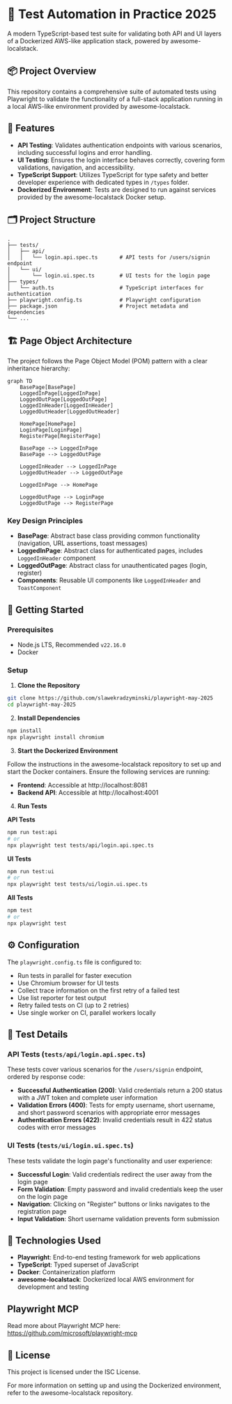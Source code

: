 # 🧪 Test Automation in Practice 2025

A modern TypeScript-based test suite for validating both API and UI layers of a Dockerized AWS-like application stack, powered by awesome-localstack.

## 📦 Project Overview

This repository contains a comprehensive suite of automated tests using Playwright to validate the functionality of a full-stack application running in a local AWS-like environment provided by awesome-localstack.

## 🔧 Features

- **API Testing**: Validates authentication endpoints with various scenarios, including successful logins and error handling.
- **UI Testing**: Ensures the login interface behaves correctly, covering form validations, navigation, and accessibility.
- **TypeScript Support**: Utilizes TypeScript for type safety and better developer experience with dedicated types in `/types` folder.
- **Dockerized Environment**: Tests are designed to run against services provided by the awesome-localstack Docker setup.

## 🗂️ Project Structure

```
.
├── tests/
│   ├── api/
│   │   └── login.api.spec.ts       # API tests for /users/signin endpoint
│   └── ui/
│       └── login.ui.spec.ts        # UI tests for the login page
├── types/
│   └── auth.ts                     # TypeScript interfaces for authentication
├── playwright.config.ts            # Playwright configuration
├── package.json                    # Project metadata and dependencies
└── ...
```

## 🏗️ Page Object Architecture

The project follows the Page Object Model (POM) pattern with a clear inheritance hierarchy:

```mermaid
graph TD
    BasePage[BasePage]
    LoggedInPage[LoggedInPage]
    LoggedOutPage[LoggedOutPage]
    LoggedInHeader[LoggedInHeader]
    LoggedOutHeader[LoggedOutHeader]
    
    HomePage[HomePage]
    LoginPage[LoginPage]
    RegisterPage[RegisterPage]
    
    BasePage --> LoggedInPage
    BasePage --> LoggedOutPage
    
    LoggedInHeader --> LoggedInPage
    LoggedOutHeader --> LoggedOutPage
    
    LoggedInPage --> HomePage
    
    LoggedOutPage --> LoginPage
    LoggedOutPage --> RegisterPage
```

### Key Design Principles

- **BasePage**: Abstract base class providing common functionality (navigation, URL assertions, toast messages)
- **LoggedInPage**: Abstract class for authenticated pages, includes `LoggedInHeader` component
- **LoggedOutPage**: Abstract class for unauthenticated pages (login, register)
- **Components**: Reusable UI components like `LoggedInHeader` and `ToastComponent`

## 🚀 Getting Started

### Prerequisites

- Node.js LTS, Recommended `v22.16.0`
- Docker

### Setup

1. **Clone the Repository**

```bash
git clone https://github.com/slawekradzyminski/playwright-may-2025
cd playwright-may-2025
```

2. **Install Dependencies**

```bash
npm install
npx playwright install chromium
```

3. **Start the Dockerized Environment**

Follow the instructions in the awesome-localstack repository to set up and start the Docker containers. Ensure the following services are running:

- **Frontend**: Accessible at http://localhost:8081
- **Backend API**: Accessible at http://localhost:4001

4. **Run Tests**

**API Tests**

```bash
npm run test:api
# or
npx playwright test tests/api/login.api.spec.ts
```

**UI Tests**

```bash
npm run test:ui
# or
npx playwright test tests/ui/login.ui.spec.ts
```

**All Tests**

```bash
npm test
# or
npx playwright test
```

## ⚙️ Configuration

The `playwright.config.ts` file is configured to:

- Run tests in parallel for faster execution
- Use Chromium browser for UI tests
- Collect trace information on the first retry of a failed test
- Use list reporter for test output
- Retry failed tests on CI (up to 2 retries)
- Use single worker on CI, parallel workers locally

## 🧪 Test Details

### API Tests (`tests/api/login.api.spec.ts`)

These tests cover various scenarios for the `/users/signin` endpoint, ordered by response code:

- **Successful Authentication (200)**: Valid credentials return a 200 status with a JWT token and complete user information
- **Validation Errors (400)**: Tests for empty username, short username, and short password scenarios with appropriate error messages
- **Authentication Errors (422)**: Invalid credentials result in 422 status codes with error messages

### UI Tests (`tests/ui/login.ui.spec.ts`)

These tests validate the login page's functionality and user experience:

- **Successful Login**: Valid credentials redirect the user away from the login page
- **Form Validation**: Empty password and invalid credentials keep the user on the login page
- **Navigation**: Clicking on "Register" buttons or links navigates to the registration page
- **Input Validation**: Short username validation prevents form submission

## 🧰 Technologies Used

- **Playwright**: End-to-end testing framework for web applications
- **TypeScript**: Typed superset of JavaScript
- **Docker**: Containerization platform
- **awesome-localstack**: Dockerized local AWS environment for development and testing

## Playwright MCP

Read more about Playwright MCP here: https://github.com/microsoft/playwright-mcp

## 📝 License

This project is licensed under the ISC License.

For more information on setting up and using the Dockerized environment, refer to the awesome-localstack repository.